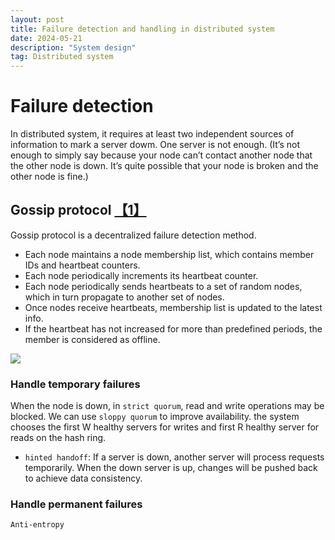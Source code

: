 ```yaml
---
layout: post
title: Failure detection and handling in distributed system
date: 2024-05-21
description: "System design"
tag: Distributed system
---
```


# Failure detection

In distributed system, it requires at least two independent sources of information to mark a server dowm. One server is not enough. (It’s not enough to simply say because your node can’t contact another node that the other node is down. It’s quite possible that your node is broken and the other node is fine.)

## Gossip protocol [【1】](https://medium.com/nerd-for-tech/gossip-protocol-in-distributed-systems-e2b0665c7135)

Gossip protocol is a decentralized failure detection method.

- Each node maintains a node membership list, which contains member IDs and heartbeat counters.
- Each node periodically increments its heartbeat counter.
- Each node periodically sends heartbeats to a set of random nodes, which in turn propagate to another set of nodes.
- Once nodes receive heartbeats, membership list is updated to the latest info.
- If the heartbeat has not increased for more than predefined periods, the member is considered as offline.

<img src="https://tonnykwon.github.io/blog/assets/img/distributed/4-gossip.PNG">

### Handle temporary failures

When the node is down, in `strict quorum`, read and write operations may be blocked. We can use `sloppy quorum` to improve availability. the system chooses the first W healthy servers for writes and first R healthy server for reads on the hash ring.

- `hinted handoff`: If a server is down, another server will process requests temporarily. When the down server is up, changes will be pushed back to achieve data consistency.

### Handle permanent failures

`Anti-entropy`
